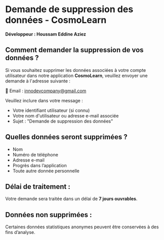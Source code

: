 # Demande de suppression des données - CosmoLearn

**Développeur : Houssam Eddine Aziez**

## Comment demander la suppression de vos données ?

Si vous souhaitez supprimer les données associées à votre compte utilisateur dans notre application **CosmoLearn**, veuillez envoyer une demande à l'adresse suivante :

📧 Email : innodevcompany@gmail.com

Veuillez inclure dans votre message :
- Votre identifiant utilisateur (si connu)
- Votre nom d'utilisateur ou adresse e-mail associée
- Sujet : "Demande de suppression des données"

## Quelles données seront supprimées ?
- Nom
- Numéro de téléphone
- Adresse e-mail
- Progrès dans l’application
- Toute autre donnée personnelle

## Délai de traitement :
Votre demande sera traitée dans un délai de **7 jours ouvrables**.

## Données non supprimées :
Certaines données statistiques anonymes peuvent être conservées à des fins d’analyse.
